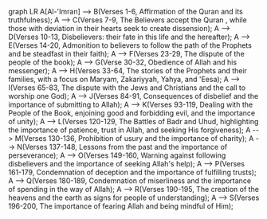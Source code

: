graph LR
    A[Al-'Imran] --> B(Verses 1-6, Affirmation of the Quran and its truthfulness);
    A --> C(Verses 7-9, The Believers accept the Quran , while those with deviation in their hearts seek to create dissension);
    A --> D(Verses 10-13, Disbelievers: their fate in this life and the hereafter);
    A --> E(Verses 14-20, Admonition to believers to follow the path of the Prophets and be steadfast in their faith);
    A --> F(Verses 23-29, The dispute of the people of the book);
    A --> G(Verse 30-32, Obedience of Allah and his messenger);
    A --> H(Verses 33-64, The stories of the Prophets and their families, with a focus on Maryam, Zakariyyah, Yahya, and 'Eesa);
    A --> I(Verses 65-83, The dispute with the Jews and Christians and the call to worship one God);
    A --> J(Verses 84-91, Consequences of disbelief and the importance of submitting to Allah);
    A --> K(Verses 93-119, Dealing with the People of the Book, enjoining good and forbidding evil, and the importance of unity);
    A --> L(Verses 120-129, The Battles of Badr and Uhud, highlighting the importance of patience, trust in Allah, and seeking His forgiveness);
    A --> M(Verses 130-136, Prohibition of usury and the importance of charity);
    A --> N(Verses 137-148, Lessons from the past and the importance of perseverance);
    A --> O(Verses 149-160, Warning against following disbelievers and the importance of seeking Allah's help);
    A --> P(Verses 161-179, Condemnation of deception and the importance of fulfilling trusts);
    A --> Q(Verses 180-189, Condemnation of miserliness and the importance of spending in the way of Allah);
    A --> R(Verses 190-195, The creation of the heavens and the earth as signs for people of understanding);
    A --> S(Verses 196-200, The importance of fearing Allah and being mindful of Him);